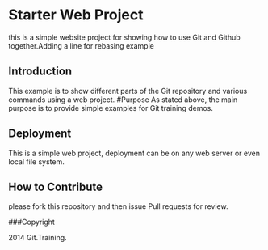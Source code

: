 # Starter Web Project
this is a simple website project for showing how to use Git and Github together.Adding a line for rebasing example
## Introduction
This example is to show different parts of the Git repository and various commands using a web project.
#Purpose
As stated above, the main purpose is to provide simple examples for Git training demos.
## Deployment  
This is a simple web project, deployment can be on any web server or even local file system.   

## How to Contribute
please fork this repository and then issue Pull requests for review.


###Copyright

2014 Git.Training. 